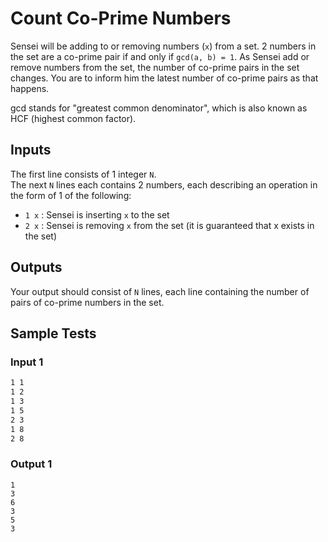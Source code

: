 # Count Co-Prime Numbers
Sensei will be adding to or removing numbers (`x`) from a set. 2 numbers in the set are a co-prime pair if and only if `gcd(a, b) = 1`. As Sensei add or remove numbers from the set, the number of co-prime pairs in the set changes. You are to inform him the latest number of co-prime pairs as that happens.

gcd stands for "greatest common denominator", which is also known as HCF (highest common factor).

## Inputs
The first line consists of 1 integer `N`.<br>
The next `N` lines each contains 2 numbers, each describing an operation in the form of 1 of the following:
* `1 x` : Sensei is inserting `x` to the set
* `2 x` : Sensei is removing `x` from the set (it is guaranteed that x exists in the set)

## Outputs
Your output should consist of `N` lines, each line containing the number of pairs of co-prime numbers in the set.

## Sample Tests
### Input 1
```7
1 1
1 2
1 3
1 5
2 3
1 8
2 8
```
### Output 1
```0
1
3
6
3
5
3
```
